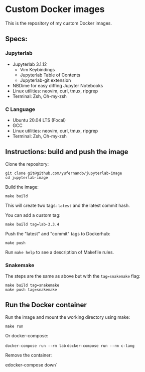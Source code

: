 # Custom Docker images

This is the repository of my custom Docker images.

## Specs:

### Jupyterlab
- Jupyterlab 3.1.12
    - Vim Keybindings
    - Jupyterlab Table of Contents
    - Jupyterlab-git extension
- NBDime for easy diffing Jupyter Notebooks
- Linux utilities: neovim, curl, tmux, ripgrep
- Terminal: Zsh, Oh-my-zsh

### C Language

- Ubuntu 20.04 LTS (Focal)
- GCC
- Linux utilities: neovim, curl, tmux, ripgrep
- Terminal: Zsh, Oh-my-zsh

## Instructions: build and push the image

Clone the repository:
```
git clone git@github.com/yufernando/jupyterlab-image
cd jupyterlab-image
```

Build the image:
```
make build
```
This will create two tags: `latest` and the latest commit hash.

You can add a custom tag:
```
make build tag=lab-3.3.4
```

Push the "latest" and "commit" tags to Dockerhub:
```
make push
```

Run `make help` to see a description of Makefile rules.

### Snakemake

The steps are the same as above but with the `tag=snakemake` flag:
```
make build tag=snakemake
make push tag=snakemake
```

### 

## Run the Docker container

Run the image and mount the working directory using make:
```
make run
```
Or docker-compose:

`docker-compose run --rm lab`
`docker-compose run --rm c-lang`

Remove the container:

edocker-compose down`
